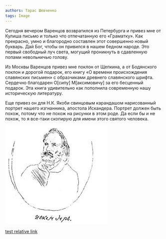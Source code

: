 ```yaml
---
authors: Тарас Шевченко
tags: Image
---
```


Сегодня вечером Варенцов возвратился из Петербурга и привез мне от
Кулиша письмо и только что отпечатанную его «Граматку». Как прекрасно,
умно и благородно составлен этот совершенно новый букварь. Дай
Бог, чтобы он привился в нашем бедном народе. Это первый свободный луч
света, могущий проникнуть в сдавленную попами невольничью голову.

Из Москвы Варенцов привез мне поклон от Щепкина, а от Бодянского поклон
и дорогой подарок, его книгу «О времени происхождения славянских
письмен» с образчиками древнего славянского шрифта. Сердечно благодарен
О[сипу] М[аксимовичу] за его бесценный подарок. Эта книга удивительно
как пополнила современную нашу историческую литературу.

Еще привез он для Н.К. Якоби свинцовым карандашом нарисованный портрет
нашего изгнанника, апостола Искандера. Портрет должен быть похож, потому
что не похож на рисунки в этом роде. Да если бы и не похож, то я
все-таки скопирую для имени этого святого человека.

![alt text](1/zobr03.jpg)

[test relative link](../../../1858/01/08/1.html)
